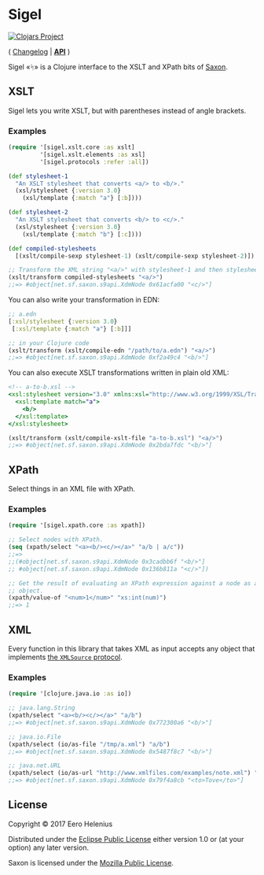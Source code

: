 Sigel
=====

[![Clojars Project](https://img.shields.io/clojars/v/me.flowthing/sigel.svg)](https://clojars.org/me.flowthing/sigel)

( [Changelog] | **[API]** )

Sigel «ᛋ» is a Clojure interface to the XSLT and XPath bits of [Saxon].

## XSLT

Sigel lets you write XSLT, but with parentheses instead of angle brackets.

### Examples

```clojure
(require '[sigel.xslt.core :as xslt]
         '[sigel.xslt.elements :as xsl]
         '[sigel.protocols :refer :all])

(def stylesheet-1
  "An XSLT stylesheet that converts <a/> to <b/>."
  (xsl/stylesheet {:version 3.0}
    (xsl/template {:match "a"} [:b])))

(def stylesheet-2
  "An XSLT stylesheet that converts <b/> to <c/>."
  (xsl/stylesheet {:version 3.0}
    (xsl/template {:match "b"} [:c])))

(def compiled-stylesheets
  [(xslt/compile-sexp stylesheet-1) (xslt/compile-sexp stylesheet-2)])

;; Transform the XML string "<a/>" with stylesheet-1 and then stylesheet-2.
(xslt/transform compiled-stylesheets "<a/>")
;;=> #object[net.sf.saxon.s9api.XdmNode 0x61acfa00 "<c/>"]
```

You can also write your transformation in EDN:

```clojure
;; a.edn
[:xsl/stylesheet {:version 3.0}
 [:xsl/template {:match "a"} [:b]]]

;; in your Clojure code
(xslt/transform (xslt/compile-edn "/path/to/a.edn") "<a/>")
;;=> #object[net.sf.saxon.s9api.XdmNode 0xf2a49c4 "<b/>"]
```

You can also execute XSLT transformations written in plain old XML:

```xsl
<!-- a-to-b.xsl -->
<xsl:stylesheet version="3.0" xmlns:xsl="http://www.w3.org/1999/XSL/Transform">
  <xsl:template match="a">
    <b/>
  </xsl:template>
</xsl:stylesheet>
```

```clojure
(xslt/transform (xslt/compile-xslt-file "a-to-b.xsl") "<a/>")
;;=> #object[net.sf.saxon.s9api.XdmNode 0x2bda7fdc "<b/>"]
```

## XPath

Select things in an XML file with XPath.

### Examples

```clojure
(require '[sigel.xpath.core :as xpath])

;; Select nodes with XPath.
(seq (xpath/select "<a><b/><c/></a>" "a/b | a/c"))
;;=>
;;(#object[net.sf.saxon.s9api.XdmNode 0x3cadbb6f "<b/>"]
;; #object[net.sf.saxon.s9api.XdmNode 0x136b811a "<c/>"])

;; Get the result of evaluating an XPath expression against a node as a Java
;; object.
(xpath/value-of "<num>1</num>" "xs:int(num)")
;;=> 1
```

## XML

Every function in this library that takes XML as input accepts any object that implements [the `XMLSource` protocol](https://github.com/eerohele/sigel/blob/master/src/sigel/protocols.clj).

### Examples

```clojure
(require '[clojure.java.io :as io])

;; java.lang.String
(xpath/select "<a><b/><c/></a>" "a/b")
;;=> #object[net.sf.saxon.s9api.XdmNode 0x772300a6 "<b/>"]

;; java.io.File
(xpath/select (io/as-file "/tmp/a.xml") "a/b")
;;=> #object[net.sf.saxon.s9api.XdmNode 0x5487f8c7 "<b/>"]

;; java.net.URL
(xpath/select (io/as-url "http://www.xmlfiles.com/examples/note.xml") "/note/to")
;;=> #object[net.sf.saxon.s9api.XdmNode 0x79f4a8cb "<to>Tove</to>"]
```

## License

Copyright © 2017 Eero Helenius

Distributed under the [Eclipse Public License][EPL] either version 1.0 or (at
your option) any later version.

Saxon is licensed under the [Mozilla Public License][MPL].

[API]: https://eerohele.github.io/sigel
[CHANGELOG]: https://github.com/eerohele/sigel/blob/master/CHANGELOG.md

[EPL]: https://www.eclipse.org/legal/epl-v10.html
[MPL]: https://www.mozilla.org/en-US/MPL
[Saxon]: http://www.saxonica.com
